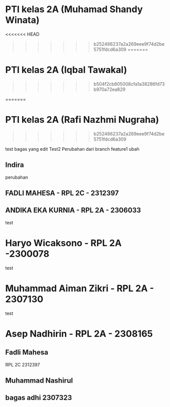 # PTI kelas 2A (Muhamad Shandy Winata)
<<<<<<< HEAD
>>>>>>> b252486237a2a269eee9f74d2be5751fdcd6a309
=======
# PTI kelas 2A (Iqbal Tawakal)
>>>>>>> b504f2cb805008cfa1a38286fd73b970a72ea829

=======
# PTI kelas 2A (Rafi Nazhmi Nugraha)
>>>>>>> b252486237a2a269eee9f74d2be5751fdcd6a309

test  bagas yang edit 
Test2
Perubahan dari branch feature1
ubah

## Indira
perubahan

## FADLI MAHESA - RPL 2C - 2312397
## ANDIKA EKA KURNIA - RPL 2A - 2306033
test

# Haryo Wicaksono - RPL 2A -2300078
test

# Muhammad Aiman Zikri - RPL 2A - 2307130
test

# Asep Nadhirin - RPL 2A - 2308165

## Fadli Mahesa
RPL 2C
2312397

## Muhammad Nashirul 
## bagas adhi 2307323
